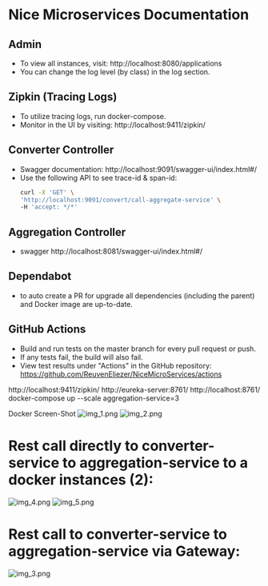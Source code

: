 # Nice Microservices Documentation

## Admin

- To view all instances, visit: http://localhost:8080/applications
- You can change the log level (by class) in the log section.

## Zipkin (Tracing Logs)

- To utilize tracing logs, run docker-compose.
- Monitor in the UI by visiting: http://localhost:9411/zipkin/

## Converter Controller

- Swagger documentation: http://localhost:9091/swagger-ui/index.html#/
- Use the following API to see trace-id & span-id:
  ```bash
  curl -X 'GET' \
  'http://localhost:9091/convert/call-aggregate-service' \
  -H 'accept: */*'
  
## Aggregation Controller
- swagger http://localhost:8081/swagger-ui/index.html#/

## Dependabot
- to auto create a PR for upgrade all dependencies (including the parent) and Docker image are up-to-date.
## GitHub Actions
- Build and run tests on the master branch for every pull request or push.
- If any tests fail, the build will also fail.
- View test results under "Actions" in the GitHub repository:
  https://github.com/ReuvenEliezer/NiceMicroServices/actions

http://localhost:9411/zipkin/
http://eureka-server:8761/
http://localhost:8761/
docker-compose up --scale aggregation-service=3

Docker Screen-Shot
![img_1.png](img_1.png)
![img_2.png](img_2.png)

# Rest call directly to converter-service to aggregation-service to a docker instances (2):
![img_4.png](img_4.png)
![img_5.png](img_5.png)
# Rest call to converter-service to aggregation-service via Gateway:
![img_3.png](img_3.png)

